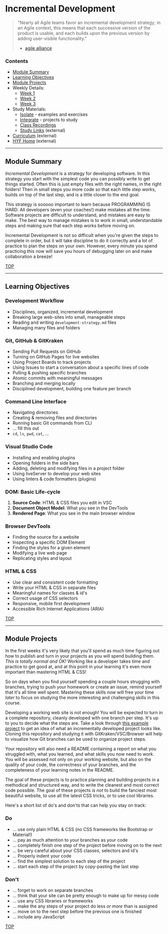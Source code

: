 # Incremental Development

> "Nearly all Agile teams favor an incremental development strategy;
in an Agile context, this means that each successive version of the product is usable,
and each builds upon the previous version by adding user-visible functionality."
> * [agile alliance](https://www.agilealliance.org/glossary/incremental-development)

### Contents

* [Module Summary](#module-summary)
* [Learning Objectives](#learning-objectives)
* [Module Projects](#module-projects)
* Weekly Details:
  * [Week 1](./week-1/README.md)
  * [Week 2](./week-2/README.md)
  * [Week 3](./week-3/README.md)
* Study Materials:
  * [Isolate](./isolate/README.md) - examples and exercises
  * [Integrate](./integrate/README.md) - projects to study
  * [Class Recordings](./class-recordings.md)
  * [Study Links](https://study.hackyourfuture.be) (external)
* [Curriculum](https://home.hackyourfuture.be/curriculum) (external)
* [HYF Home](https://home.hackyourfuture.be/) (external)

---

## Module Summary

_Incremental Development_ is a strategy for developing software.  In this strategy you start with the simplest code you can possibly write to get things started.  Often this is just empty files with the right names, in the right folders! Then in small steps you more code so that each little step _works_, builds on top of the last step, and is a little closer to the end goal.

This strategy is sooooo important to learn because PROGRAMMING IS HARD.  All developers (even your coaches!) make mistakes all the time.  Software projects are difficult to understand, and mistakes are easy to make.  The best way to manage mistakes is to work in small, understandable steps and making sure that each step works before moving on.

Incremental Development is not so difficult when you're given the steps to complete in order, but it will take discipline to do it correctly and a lot of practice to plan the steps on your own. However, every minute you spend practicing this now will save you hours of debugging later on and make collaboration a breeze!

[TOP](#contents)

---

## Learning Objectives

### Development Workflow

* Disciplines, organized, incremental development
* Breaking large web-sites into small, manageable steps
* Reading and writing `development-strategy.md` files
* Managing many files and folders

### Git, GitHub & GitKraken

* Sending Pull Requests on GitHub
* Turning on GitHub Pages for live websites
* Using Project Boards to track projects
* Using Issues to start a conversation about a specific lines of code
* Pulling & pushing specific branches
* Atomic commits with meaningful messages
* Branching and merging locally
* Disciplined development, building one feature per branch

### Command Line Interface

* Navigating directories
* Creating & removing files and directories
* Running basic Git commands from CLI
* ... fill this out
* `cd`, `ls`, `pwd`, `cat`, ...

### Visual Studio Code

* Installing and enabling plugins
* Opening folders in the side bars
* Adding, deleting and modifying files in a project folder
* Using liveServer to develop your web sites
* Using linters & code formatters (plugins)

### DOM: Basic Life-cycle

1. __Source Code__: HTML & CSS files you edit in VSC
1. __Document Object Model__: What you see in the DevTools
1. __Rendered Page__: What you see in the main browser window

### Browser DevTools

* Finding the source for a website
* Inspecting a specific DOM Element
* Finding the styles for a given element
* Modifying a live web page
* Replicating styles and layout

### HTML & CSS

* Use clear and consistent code formatting
* Write your HTML & CSS in separate files
* Meaningful names for classes & id's
* Correct usage of CSS selectors
* Responsive, mobile first development
* Accessible Rich Internet Applications (ARIA)

[TOP](#contents)

---

## Module Projects

In the first weeks it's very likely that you'll spend as much time figuring out how to publish and turn in your projects as you will spend building them.  _This is totally normal and OK!_  Working like a developer takes time and practice to get good at, and at this point in your learning it's even more important than mastering HTML & CSS!

So on days when you find yourself spending a couple hours strugging with branches, trying to push your homework or create an issue, remind yourself that it's all time well spent. Mastering these skills _now_ will free your time _later_ to focus on studying the more interesting and challenging skills in this course.

Developing a working web site is not enough!  You will be expected to turn in a complete repository, cleanly developed with one branch per step.  It's up to you to decide what the steps are.  Take a look through [this example project](https://github.com/HackYourFutureBelgium/built-with-branches) to get an idea of what an incrementally developed project looks like.  Cloning this repository and studying it with GitKraken/VSC/Browser will help to visualize how Git branches can be used to organize project steps.

Your repository will also need a  README containing a report on what you struggled with, what you learned, and what skills you now need to work.   You will be assessed not only on your working website, but also on the quality of your code, the correctness of your branches, and the completeness of your learning notes in the README.

The goal of these projects is to practice planning and building projects in a methodical and structured way, and to write the cleanest and most correct code possible.  The goal of these projects _is not_ to build the fanciest most beautiful website, to use all the latest CSS tricks, or to use cool libraries.

Here's a short list of do's and don'ts that can help you stay on track:

### Do

* ... use only plain HTML & CSS (no CSS frameworks like Bootstrap or Material!)
* ... pay as much attention to your branches as your code
* ... completely finish one step of the project before moving on to the next
* ... be very careful about your CSS classes, selectors and id's
* ... Properly indent your code
* ... find the simplest solution to each step of the project
* ... start each step of the project by copy-pasting the last step

### Don't

* ... forget to work on separate branches
* ... think that your site can be pretty enough to make up for messy code
* ... use any CSS libraries or frameworks
* ... make the any steps of your project do less _or more_ than is assigned
* ... move on to the next step before the previous one is finished
* ... include any JavaScript

[TOP](#overview)
